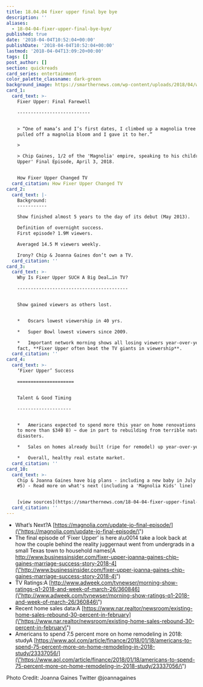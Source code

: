 ```yaml
---
title: 18.04.04 fixer upper final bye bye
description: ''
aliases:
  - 18-04-04-fixer-upper-final-bye-bye/
published: true
date: '2018-04-04T10:52:04+00:00'
publishDate: '2018-04-04T10:52:04+00:00'
lastmod: '2018-04-04T13:09:20+00:00'
tags: []
post_author: []
section: quickreads
card_series: entertainment
color_palette_classname: dark-green
background_image: https://smarthernews.com/wp-content/uploads/2018/04/wcaSVUCW_400x400.jpg
card_1:
  card_text: >-
    Fixer Upper: Final Farewell

    ---------------------------


    > “One of mama’s and I’s first dates, I climbed up a magnolia tree and I
    pulled off a magnolia bloom and I gave it to her.”

    > 

    > Chip Gaines, 1/2 of the 'Magnolia' empire, speaking to his children 'Fixer
    Upper' Final Episode, April 3, 2018.


    How Fixer Upper Changed TV
  card_citation: How Fixer Upper Changed TV
card_2:
  card_text: |-
    Background:
    -----------

    Show finished almost 5 years to the day of its debut (May 2013).

    Definition of overnight success.  
    First episode? 1.9M viewers.

    Averaged 14.5 M viewers weekly.

    Irony? Chip & Joanna Gaines don’t own a TV.
  card_citation: ''
card_3:
  card_text: >-
    Why Is Fixer Upper SUCH A Big Deal…in TV?

    -----------------------------------------


    Show gained viewers as others lost.


    *   Oscars lowest viewership in 40 yrs.

    *   Super Bowl lowest viewers since 2009.

    *   Important network morning shows all losing viewers year-over-year. In
    fact, **Fixer Upper often beat the TV giants in viewership**.
  card_citation: ''
card_4:
  card_text: >-
    ‘Fixer Upper’ Success

    =====================


    Talent & Good Timing

    --------------------


    *   Americans expected to spend more this year on home renovations (up 7.5%
    to more than $340 B) ~ due in part to rebuilding from terrible natural
    disasters.

    *   Sales on homes already built (ripe for remodel) up year-over-year.

    *   Overall, healthy real estate market.
  card_citation: ''
card_10:
  card_text: >-
    Chip & Joanna Gaines have big plans - including a new baby in July (child
    #5) - Read more on what's next (including a 'Magnolia Kids' line)


    [view sources](https://smarthernews.com/18-04-04-fixer-upper-final-bye-bye/)
  card_citation: ''
---
```

*   What’s Next?A [https://magnolia.com/update-jo-final-episode/](\"https://magnolia.com/update-jo-final-episode/\")
*   The final episode of ‘Fixer Upper’ is here a\\u0014 take a look back at how the couple behind the reality juggernaut went from undergrads in a small Texas town to household names[A http://www.businessinsider.com/fixer-upper-joanna-gaines-chip-gaines-marriage-success-story-2018-4](\"http://www.businessinsider.com/fixer-upper-joanna-gaines-chip-gaines-marriage-success-story-2018-4\")
*   TV Ratings:A [http://www.adweek.com/tvnewser/morning-show-ratings-q1-2018-and-week-of-march-26/360846](\"http://www.adweek.com/tvnewser/morning-show-ratings-q1-2018-and-week-of-march-26/360846\")
*   Recent home sales data:A [https://www.nar.realtor/newsroom/existing-home-sales-rebound-30-percent-in-february](\"https://www.nar.realtor/newsroom/existing-home-sales-rebound-30-percent-in-february\")
*   Americans to spend 7.5 percent more on home remodeling in 2018: studyA [https://www.aol.com/article/finance/2018/01/18/americans-to-spend-75-percent-more-on-home-remodeling-in-2018-study/23337056/](\"https://www.aol.com/article/finance/2018/01/18/americans-to-spend-75-percent-more-on-home-remodeling-in-2018-study/23337056/\")

Photo Credit: Joanna Gaines Twitter @joannagaines